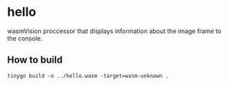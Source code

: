 # hello

wasmVision proccessor that displays information about the image frame to the console.

## How to build

```shell
tinygo build -o ../hello.wasm -target=wasm-unknown .
```
